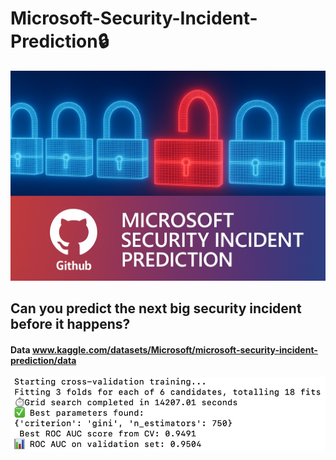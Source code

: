 # Microsoft-Security-Incident-Prediction🔒




<img src="Image1.png" alt="Security Prediction Illustration" width="600"/>


## Can you predict the next big security incident before it happens?

#### Data www.kaggle.com/datasets/Microsoft/microsoft-security-incident-prediction/data





<img src="ROC-CV.png" alt="Security Prediction Illustration" width="600"/>
